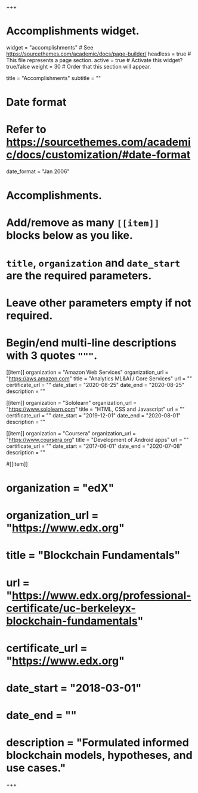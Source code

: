 +++
# Accomplishments widget.
widget = "accomplishments"  # See https://sourcethemes.com/academic/docs/page-builder/
headless = true  # This file represents a page section.
active = true  # Activate this widget? true/false
weight = 30  # Order that this section will appear.

title = "Accomplish&shy;ments"
subtitle = ""

# Date format
#   Refer to https://sourcethemes.com/academic/docs/customization/#date-format
date_format = "Jan 2006"

# Accomplishments.
#   Add/remove as many `[[item]]` blocks below as you like.
#   `title`, `organization` and `date_start` are the required parameters.
#   Leave other parameters empty if not required.
#   Begin/end multi-line descriptions with 3 quotes `"""`.

[[item]]
  organization = "Amazon Web Services"
  organization_url = "https://aws.amazon.com"
  title = "Analytics ML&AI / Core Services"
  url = ""
  certificate_url = ""
  date_start = "2020-08-25"
  date_end = "2020-08-25"
  description = ""

[[item]]
  organization = "Sololearn"
  organization_url = "https://www.sololearn.com"
  title = "HTML, CSS and Javascript"
  url = ""
  certificate_url = ""
  date_start = "2019-12-01"
  date_end = "2020-08-01"
  description = ""

[[item]]
  organization = "Coursera"
  organization_url = "https://www.coursera.org"
  title = "Development of Android apps"
  url = ""
  certificate_url = ""
  date_start = "2017-06-01"
  date_end = "2020-07-08"
  description = ""

#[[item]]
#  organization = "edX"
#  organization_url = "https://www.edx.org"
#  title = "Blockchain Fundamentals"
#  url = "https://www.edx.org/professional-certificate/uc-berkeleyx-blockchain-fundamentals"
#  certificate_url = "https://www.edx.org"
#  date_start = "2018-03-01"
#  date_end = ""
#  description = "Formulated informed blockchain models, hypotheses, and use cases."

+++
